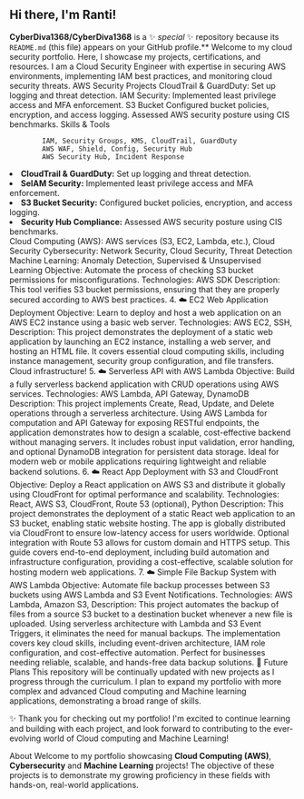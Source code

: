 ## Hi there, I'm Ranti!




**CyberDiva1368/CyberDiva1368** is a ✨ _special_ ✨ repository because its `README.md` (this file) appears on your GitHub profile.**
Welcome to my cloud security portfolio. Here, I showcase my projects, certifications, and resources.
   I am a Cloud Security Engineer with expertise in securing AWS environments, implementing IAM best practices, and monitoring cloud security threats.
       AWS Security Projects
         CloudTrail & GuardDuty: Set up logging and threat detection.
         IAM Security: Implemented least privilege access and MFA enforcement.
         S3 Bucket Configured bucket policies, encryption, and access logging.
         Assessed AWS security posture using CIS benchmarks.
          Skills & Tools
     
            IAM, Security Groups, KMS, CloudTrail, GuardDuty
            AWS WAF, Shield, Config, Security Hub
            AWS Security Hub, Incident Response
            
<li> <strong>CloudTrail & GuardDuty:</strong> Set up logging and threat detection.</li>
<li> <strong>SeIAM Security:</strong> Implemented least privilege access and MFA enforcement.</li>
            <li> <strong>S3 Bucket Security:</strong> Configured bucket policies, encryption, and access logging.</li>
            <li> <strong>Security Hub Compliance:</strong> Assessed AWS security posture using CIS benchmarks.</li>
        Cloud Computing (AWS): AWS services (S3, EC2, Lambda, etc.), Cloud Security
Cybersecurity: Network Security, Cloud Security, Threat Detection
Machine Learning: Anomaly Detection, Supervised & Unsupervised Learning
Objective: Automate the process of checking S3 bucket permissions for misconfigurations.
Technologies: AWS SDK 
Description: This tool verifies S3 bucket permissions, ensuring that they are properly secured according to AWS best practices.
4. ☁️ EC2 Web Application Deployment
Objective: Learn to deploy and host a web application on an AWS EC2 instance using a basic web server.
Technologies: AWS EC2, SSH, 
Description: This project demonstrates the deployment of a static web application by launching an EC2 instance, installing a web server, and hosting an HTML file. It covers essential cloud computing skills, including instance management, security group configuration, and file transfers. Cloud infrastructure!
5. ☁️ Serverless API with AWS Lambda
Objective: Build a fully serverless backend application with CRUD operations using AWS services.
Technologies: AWS Lambda, API Gateway,  DynamoDB
Description: This project implements Create, Read, Update, and Delete operations through a serverless architecture. Using AWS Lambda for computation and API Gateway for exposing RESTful endpoints, the application demonstrates how to design a scalable, cost-effective backend without managing servers. It includes robust input validation, error handling, and optional DynamoDB integration for persistent data storage. Ideal for modern web or mobile applications requiring lightweight and reliable backend solutions.
6. ☁️ React App Deployment with S3 and CloudFront
Objective: Deploy a React application on AWS S3 and distribute it globally using CloudFront for optimal performance and scalability.
Technologies: React, AWS S3, CloudFront, Route 53 (optional), Python
Description: This project demonstrates the deployment of a static React web application to an S3 bucket, enabling static website hosting. The app is globally distributed via CloudFront to ensure low-latency access for users worldwide. Optional integration with Route 53 allows for custom domain and HTTPS setup. This guide covers end-to-end deployment, including build automation and infrastructure configuration, providing a cost-effective, scalable solution for hosting modern web applications.
7. ☁️ Simple File Backup System with AWS Lambda
Objective: Automate file backup processes between S3 buckets using AWS Lambda and S3 Event Notifications.
Technologies: AWS Lambda, Amazon S3, 
Description: This project automates the backup of files from a source S3 bucket to a destination bucket whenever a new file is uploaded. Using serverless architecture with Lambda and S3 Event Triggers, it eliminates the need for manual backups. The implementation covers key cloud skills, including event-driven architecture, IAM role configuration, and cost-effective automation. Perfect for businesses needing reliable, scalable, and hands-free data backup solutions.
🔮 Future Plans
This repository will be continually updated with new projects as I progress through the curriculum. I plan to expand my portfolio with more complex and advanced Cloud computing and Machine learning applications, demonstrating a broad range of skills.
 
✨ Thank you for checking out my portfolio! I'm excited to continue learning and building with each project, and look forward to contributing to the ever-evolving world of Cloud computing and Machine Learning!

About
Welcome to my portfolio showcasing **Cloud Computing (AWS)**, **Cybersecurity** and **Machine Learning** projects! The objective of these projects is to demonstrate my growing proficiency in these fields with hands-on, real-world applications.





